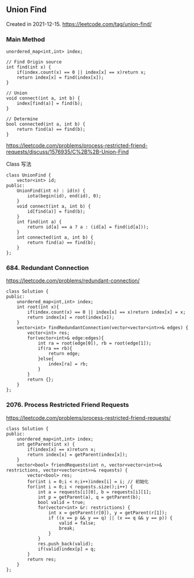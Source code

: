 ## Union Find

Created in 2021-12-15. https://leetcode.com/tag/union-find/

### Main Method

```
unordered_map<int,int> index;

// Find Origin source
int find(int x) {
    if(index.count(x) == 0 || index[x] == x)return x;
    return index[x] = find(index[x]);
}

// Union
void connect(int a, int b) {
    index[find(a)] = find(b);
}

// Determine
bool connected(int a, int b) {
    return find(a) == find(b);
}
```

https://leetcode.com/problems/process-restricted-friend-requests/discuss/1576935/C%2B%2B-Union-Find 

Class 写法
```
class UnionFind {
    vector<int> id;
public:
    UnionFind(int n) : id(n) {
        iota(begin(id), end(id), 0);
    }
    void connect(int a, int b) {
        id[find(a)] = find(b);
    }
    int find(int a) {
        return id[a] == a ? a : (id[a] = find(id[a]));
    }
    int connected(int a, int b) {
        return find(a) == find(b);
    }
};
```

### 684. Redundant Connection

https://leetcode.com/problems/redundant-connection/

```
class Solution {
public:
    unordered_map<int,int> index;
    int root(int x){
        if(index.count(x) == 0 || index[x] == x)return index[x] = x;
        return index[x] = root(index[x]);
    }
    vector<int> findRedundantConnection(vector<vector<int>>& edges) {
        vector<int> res;
        for(vector<int>& edge:edges){
            int ra = root(edge[0]), rb = root(edge[1]);
            if(ra == rb){
                return edge;
            }else{
                index[ra] = rb;
            }
        }
        return {};
    }
};
```

### 2076. Process Restricted Friend Requests

https://leetcode.com/problems/process-restricted-friend-requests/

```
class Solution {
public:
    unordered_map<int,int> index;
    int getParent(int x) {
        if(index[x] == x)return x;
        return index[x] = getParent(index[x]);
    }
    vector<bool> friendRequests(int n, vector<vector<int>>& restrictions, vector<vector<int>>& requests) {
        vector<bool> res;
        for(int i = 0;i < n;i++)index[i] = i; // 初始化
        for(int i = 0;i < requests.size();i++) {
            int a = requests[i][0], b = requests[i][1];
            int p = getParent(a), q = getParent(b);
            bool valid = true;
            for(vector<int> &r: restrictions) {
                int x = getParent(r[0]), y = getParent(r[1]);
                if ((x == p && y == q) || (x == q && y == p)) {
                    valid = false;
                    break;
                }
            }
            res.push_back(valid);
            if(valid)index[p] = q;
        }
        return res;
    }
};
```